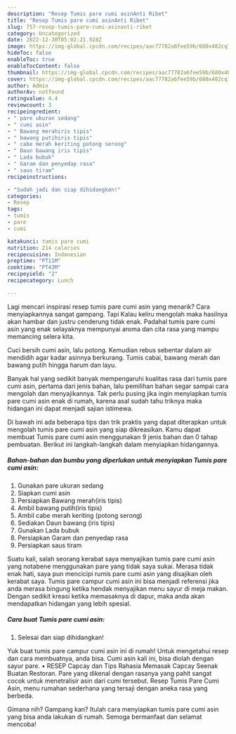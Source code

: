 ```yaml
---
description: "Resep Tumis pare cumi asinAnti Ribet"
title: "Resep Tumis pare cumi asinAnti Ribet"
slug: 757-resep-tumis-pare-cumi-asinanti-ribet
category: Uncategorized
date: 2022-12-30T05:02:21.928Z
image: https://img-global.cpcdn.com/recipes/aac77782a6fee59b/680x482cq70/tumis-pare-cumi-asin-foto-resep-utama.jpg
hideToc: false
enableToc: true
enableTocContent: false
thumbnail: https://img-global.cpcdn.com/recipes/aac77782a6fee59b/680x482cq70/tumis-pare-cumi-asin-foto-resep-utama.jpg
cover: https://img-global.cpcdn.com/recipes/aac77782a6fee59b/680x482cq70/tumis-pare-cumi-asin-foto-resep-utama.jpg
author: Admin
authorAv: notfound
ratingvalue: 4.4
reviewcount: 3
recipeingredient:
- " pare ukuran sedang"
- " cumi asin"
- " Bawang merahiris tipis"
- " bawang putihiris tipis"
- " cabe merah keriting potong serong"
- " Daun bawang iris tipis"
- " Lada bubuk"
- " Garam dan penyedap rasa"
- " saus tiram"
recipeinstructions:

- "Sudah jadi dan siap dihidangkan!"
categories:
- Resep
tags:
- tumis
- pare
- cumi

katakunci: tumis pare cumi 
nutrition: 214 calories
recipecuisine: Indonesian
preptime: "PT11M"
cooktime: "PT43M"
recipeyield: "2"
recipecategory: Lunch

---
```



Lagi mencari inspirasi resep tumis pare cumi asin yang menarik? Cara menyiapkannya sangat gampang. Tapi Kalau keliru mengolah maka hasilnya akan hambar dan justru cenderung tidak enak. Padahal tumis pare cumi asin yang enak selayaknya mempunyai aroma dan cita rasa yang mampu memancing selera kita.


Cuci bersih cumi asin, lalu potong. Kemudian rebus sebentar dalam air mendidih agar kadar asinnya berkurang. Tumis cabai, bawang merah dan bawang putih hingga harum dan layu.

Banyak hal yang sedikit banyak mempengaruhi kualitas rasa dari tumis pare cumi asin, pertama dari jenis bahan, lalu pemilihan bahan segar sampai cara mengolah dan menyajikannya. Tak perlu pusing jika ingin menyiapkan tumis pare cumi asin enak di rumah, karena asal sudah tahu triknya maka hidangan ini dapat menjadi sajian istimewa.


Di bawah ini ada beberapa tips dan trik praktis yang dapat diterapkan untuk mengolah tumis pare cumi asin yang siap dikreasikan. Kamu dapat membuat Tumis pare cumi asin menggunakan 9 jenis bahan dan 0 tahap pembuatan. Berikut ini langkah-langkah dalam menyiapkan hidangannya.

<!--inarticleads1-->

##### Bahan-bahan dan bumbu yang diperlukan untuk menyiapkan Tumis pare cumi asin:

1. Gunakan  pare ukuran sedang
1. Siapkan  cumi asin
1. Persiapkan  Bawang merah(iris tipis)
1. Ambil  bawang putih(iris tipis)
1. Ambil  cabe merah keriting (potong serong)
1. Sediakan  Daun bawang (iris tipis)
1. Gunakan  Lada bubuk
1. Persiapkan  Garam dan penyedap rasa
1. Persiapkan  saus tiram


Suatu kali, salah seorang kerabat saya menyajikan tumis pare cumi asin yang notabene menggunakan pare yang tidak saya sukai. Merasa tidak enak hati, saya pun mencicipi rumis pare cumi asin yang disajikan oleh kerabat saya. Tumis pare campur cumi asin ini bisa menjadi referensi jika anda merasa bingung ketika hendak menyajikan menu sayur di meja makan. Dengan sedikit kreasi ketika memasaknya di dapur, maka anda akan mendapatkan hidangan yang lebih spesial. 

<!--inarticleads2-->

##### Cara buat Tumis pare cumi asin:


1. Selesai dan siap dihidangkan!

Yuk buat tumis pare campur cumi asin ini di rumah! Untuk mengetahui resep dan cara membuatnya, anda bisa. Cumi asin kali ini, bisa diolah dengan sayur pare. • RESEP Capcay dan Tips Rahasia Memasak Capcay Seenak Buatan Restoran. Pare yang dikenal dengan rasanya yang pahit sangat cocok untuk menetralisir asin dari cumi tersebut. Resep Tumis Pare Cumi Asin, menu rumahan sederhana yang tersaji dengan aneka rasa yang berbeda. 

Gimana nih? Gampang kan? Itulah cara menyiapkan tumis pare cumi asin yang bisa anda lakukan di rumah. Semoga bermanfaat dan selamat mencoba!
